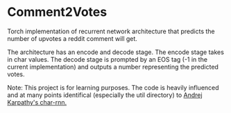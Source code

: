 # Comment2Votes

Torch implementation of recurrent network architecture that predicts the number of upvotes a reddit comment will get.

The architecture has an encode and decode stage. The encode stage takes in char values. The decode stage is prompted by an EOS tag (-1 in the current implementation) and outputs a number representing the predicted votes. 

Note: This project is for learning purposes. The code is heavily influenced and at many points identifical (especially the util directory) to [Andrej Karpathy's char-rnn.](https://github.com/karpathy/char-rnn/blob/master/Readme.md)
